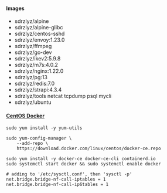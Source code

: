 #### Images

- sdrzlyz/alpine
- sdrzlyz/alpine-glibc
- sdrzlyz/centos-sshd
- sdrzlyz/envoy:1.23.0
- sdrzlyz/ffmpeg
- sdrzlyz/go-dev
- sdrzlyz/ikev2:5.9.8
- sdrzlyz/m7s:4.0.2
- sdrzlyz/nginx:1.22.0
- sdrzlyz/pg:13
- sdrzlyz/redis:7.0
- sdrzlyz/strapi:4.3.4
- sdrzlyz/tools netcat tcpdump psql mycli
- sdrzlyz/ubuntu

#### [CentOS Docker](https://docs.docker.com/engine/install/centos/)

```
sudo yum install -y yum-utils

sudo yum-config-manager \
    --add-repo \
    https://download.docker.com/linux/centos/docker-ce.repo

sudo yum install -y docker-ce docker-ce-cli containerd.io
sudo systemctl start docker && sudo systemctl enable docker
```

```
# adding to '/etc/sysctl.conf', then 'sysctl -p'
net.bridge.bridge-nf-call-iptables = 1
net.bridge.bridge-nf-call-ip6tables = 1
```
